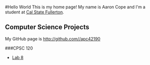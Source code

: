 #Hello World
This is my home page! My name is Aaron Cope and I'm a student at [Cal State Fullerton](http://www.fullerton.edu/).

## Computer Science Projects
My GitHub page is http://github.com//apc42190

###CPSC 120
* [Lab 8](https://github.com/csuf-cpsc-mshafae-spring-2020/cpsc-120-lab-08-apc42190)

